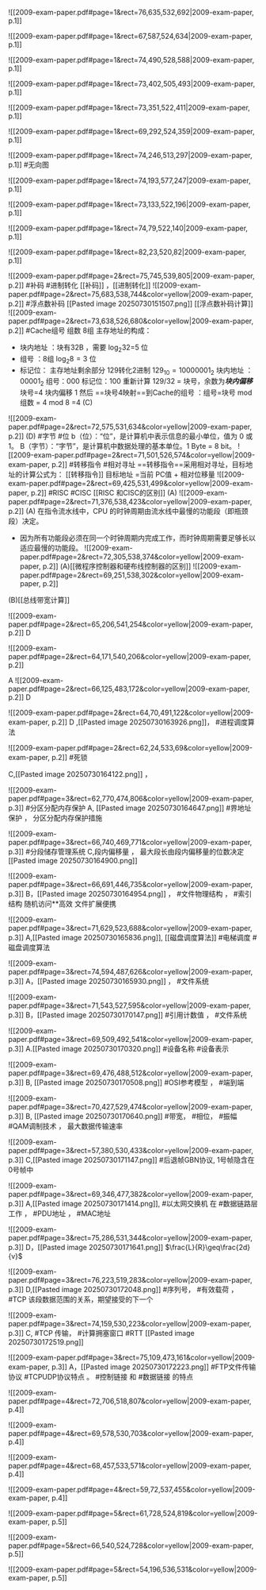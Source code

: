 ![[2009-exam-paper.pdf#page=1&rect=76,635,532,692|2009-exam-paper, p.1]]




![[2009-exam-paper.pdf#page=1&rect=67,587,524,634|2009-exam-paper, p.1]]



![[2009-exam-paper.pdf#page=1&rect=74,490,528,588|2009-exam-paper, p.1]]




![[2009-exam-paper.pdf#page=1&rect=73,402,505,493|2009-exam-paper, p.1]]



![[2009-exam-paper.pdf#page=1&rect=73,351,522,411|2009-exam-paper, p.1]]



![[2009-exam-paper.pdf#page=1&rect=69,292,524,359|2009-exam-paper, p.1]]



![[2009-exam-paper.pdf#page=1&rect=74,246,513,297|2009-exam-paper, p.1]]
#无向图 


![[2009-exam-paper.pdf#page=1&rect=74,193,577,247|2009-exam-paper, p.1]]



![[2009-exam-paper.pdf#page=1&rect=73,133,522,196|2009-exam-paper, p.1]]



![[2009-exam-paper.pdf#page=1&rect=74,79,522,140|2009-exam-paper, p.1]]



![[2009-exam-paper.pdf#page=1&rect=82,23,520,82|2009-exam-paper, p.1]]

![[2009-exam-paper.pdf#page=2&rect=75,745,539,805|2009-exam-paper, p.2]]
#补码 #进制转化
[[补码]] ，[[进制转化]]
![[2009-exam-paper.pdf#page=2&rect=75,683,538,744&color=yellow|2009-exam-paper, p.2]]
#浮点数补码
[[Pasted image 20250730151507.png]]
[[浮点数补码计算]]  
![[2009-exam-paper.pdf#page=2&rect=73,638,526,680&color=yellow|2009-exam-paper, p.2]]
#Cache组号 
组数 8组 主存地址的构成：
- 块内地址 ：块有32B ，需要 $\log_{2}32$=5 位
- 组号 ：8组 $\log_{2}8=3$ 位
- 标记位： 主存地址剩余部分
129转化2进制 $129_{10}=10000001_{2}$ 
块内地址 ：$00001_{2}$ 
组号：000
标记位：100
重新计算 129/32 = 块号，余数为***块内偏移*** 块号=4 块内偏移 1 
然后 ==块号4映射==到Cache的组号  ：组号=块号 mod 组数 = 4 mod 8 =4
(C)

![[2009-exam-paper.pdf#page=2&rect=72,575,531,634&color=yellow|2009-exam-paper, p.2]]
(D) #字节 #位 
b（位）：“位”，是计算机中表示信息的最小单位，值为 0 或 1。
B（字节）：“字节”，是计算机中数据处理的基本单位。1 Byte = 8 bit。
![[2009-exam-paper.pdf#page=2&rect=71,501,526,574&color=yellow|2009-exam-paper, p.2]]
#转移指令 #相对寻址 
==转移指令==采用相对寻址，目标地址的计算公式为：
[[转移指令]]
目标地址 =当前 PC值 + 相对位移量
![[2009-exam-paper.pdf#page=2&rect=69,425,531,499&color=yellow|2009-exam-paper, p.2]]
#RISC #CISC 
[[RISC 和CISC的区别]]
(A)
![[2009-exam-paper.pdf#page=2&rect=71,376,538,423&color=yellow|2009-exam-paper, p.2]]
(A)
在指令流水线中，CPU 的时钟周期由流水线中最慢的功能段（即瓶颈段）决定。
- 因为所有功能段必须在同一个时钟周期内完成工作，而时钟周期需要足够长以适应最慢的功能段。
![[2009-exam-paper.pdf#page=2&rect=72,305,538,374&color=yellow|2009-exam-paper, p.2]]
(A)[[微程序控制器和硬布线控制器的区别]]
![[2009-exam-paper.pdf#page=2&rect=69,251,538,302&color=yellow|2009-exam-paper, p.2]]

(B)[[总线带宽计算]]

![[2009-exam-paper.pdf#page=2&rect=65,206,541,254&color=yellow|2009-exam-paper, p.2]]
D 


![[2009-exam-paper.pdf#page=2&rect=64,171,540,206&color=yellow|2009-exam-paper, p.2]]

A
![[2009-exam-paper.pdf#page=2&rect=66,125,483,172&color=yellow|2009-exam-paper, p.2]]
D 

![[2009-exam-paper.pdf#page=2&rect=64,70,491,122&color=yellow|2009-exam-paper, p.2]]
D  ,[[Pasted image 20250730163926.png]]， #进程调度算法



![[2009-exam-paper.pdf#page=2&rect=62,24,533,69&color=yellow|2009-exam-paper, p.2]]
 #死锁

C,[[Pasted image 20250730164122.png]] ，


![[2009-exam-paper.pdf#page=3&rect=62,770,474,806&color=yellow|2009-exam-paper, p.3]]
#分区分配内存保护
A, [[Pasted image 20250730164647.png]] #界地址保护 ， 分区分配内存保护措施

![[2009-exam-paper.pdf#page=3&rect=66,740,469,771&color=yellow|2009-exam-paper, p.3]]
#分段储存管理系统 
C,段内偏移量 ， 最大段长由段内偏移量的位数决定[[Pasted image 20250730164900.png]]


![[2009-exam-paper.pdf#page=3&rect=66,691,446,735&color=yellow|2009-exam-paper, p.3]]
B，[[Pasted image 20250730164954.png]] ， #文件物理结构 ， #索引结构 随机访问**高效
文件扩展便携

![[2009-exam-paper.pdf#page=3&rect=71,629,523,688&color=yellow|2009-exam-paper, p.3]]
A,[[Pasted image 20250730165836.png]],  [[磁盘调度算法]] 
#电梯调度  #磁盘调度算法


![[2009-exam-paper.pdf#page=3&rect=74,594,487,626&color=yellow|2009-exam-paper, p.3]]
A，[[Pasted image 20250730165930.png]] ， #文件系统 


![[2009-exam-paper.pdf#page=3&rect=71,543,527,595&color=yellow|2009-exam-paper, p.3]]
B，[[Pasted image 20250730170147.png]] #引用计数值 ， #文件系统


![[2009-exam-paper.pdf#page=3&rect=69,509,492,541&color=yellow|2009-exam-paper, p.3]]
A.[[Pasted image 20250730170320.png]] #设备名称 #设备表示

![[2009-exam-paper.pdf#page=3&rect=69,476,488,512&color=yellow|2009-exam-paper, p.3]]
B, [[Pasted image 20250730170508.png]] #OSI参考模型 ， #端到端


![[2009-exam-paper.pdf#page=3&rect=70,427,529,474&color=yellow|2009-exam-paper, p.3]]
B, [[Pasted image 20250730170640.png]] #带宽， #相位， #振幅 #QAM调制技术 ， 最大数据传输速率

![[2009-exam-paper.pdf#page=3&rect=57,380,530,433&color=yellow|2009-exam-paper, p.3]]
C,[[Pasted image 20250730171147.png]] #后退帧GBN协议,  1号帧隐含在0号帧中

![[2009-exam-paper.pdf#page=3&rect=69,346,477,382&color=yellow|2009-exam-paper, p.3]]
A,[[Pasted image 20250730171414.png]], #以太网交换机 在 #数据链路层 工作 ， #PDU地址 ， #MAC地址

![[2009-exam-paper.pdf#page=3&rect=75,286,531,344&color=yellow|2009-exam-paper, p.3]]
D，[[Pasted image 20250730171641.png]] $\frac{L}{R}\geq\frac{2d}{v}$ 

![[2009-exam-paper.pdf#page=3&rect=76,223,519,283&color=yellow|2009-exam-paper, p.3]]
D,[[Pasted image 20250730172048.png]] #序列号， #有效载荷 ， #TCP 该段数据范围的关系，期望接受的下一个


![[2009-exam-paper.pdf#page=3&rect=74,159,530,223&color=yellow|2009-exam-paper, p.3]]
C, #TCP 传输， #计算拥塞窗口   #RTT [[Pasted image 20250730172519.png]]

![[2009-exam-paper.pdf#page=3&rect=75,109,473,161&color=yellow|2009-exam-paper, p.3]]
A，[[Pasted image 20250730172223.png]] #FTP文件传输协议 #TCPUDP协议特点 。 #控制链接 和 #数据链接 的特点

![[2009-exam-paper.pdf#page=4&rect=72,706,518,807&color=yellow|2009-exam-paper, p.4]]


![[2009-exam-paper.pdf#page=4&rect=69,578,530,703&color=yellow|2009-exam-paper, p.4]]


![[2009-exam-paper.pdf#page=4&rect=68,457,533,571&color=yellow|2009-exam-paper, p.4]]


![[2009-exam-paper.pdf#page=4&rect=59,72,537,455&color=yellow|2009-exam-paper, p.4]]



![[2009-exam-paper.pdf#page=5&rect=61,728,524,819&color=yellow|2009-exam-paper, p.5]]



![[2009-exam-paper.pdf#page=5&rect=66,540,524,728&color=yellow|2009-exam-paper, p.5]]



![[2009-exam-paper.pdf#page=5&rect=54,196,536,531&color=yellow|2009-exam-paper, p.5]]
